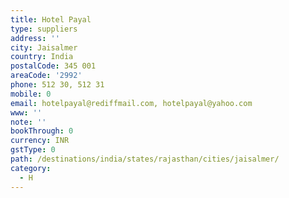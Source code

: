 ```yaml
---
title: Hotel Payal
type: suppliers
address: ''
city: Jaisalmer
country: India
postalCode: 345 001
areaCode: '2992'
phone: 512 30, 512 31
mobile: 0
email: hotelpayal@rediffmail.com, hotelpayal@yahoo.com
www: ''
note: ''
bookThrough: 0
currency: INR
gstType: 0
path: /destinations/india/states/rajasthan/cities/jaisalmer/
category:
  - H
---
```


